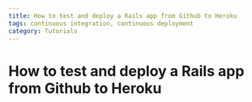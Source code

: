```yaml
---
title: How to test and deploy a Rails app from Github to Heroku
tags: continuous integration, continuous deployment
category: Tutorials
---
```


# How to test and deploy a Rails app from Github to Heroku

